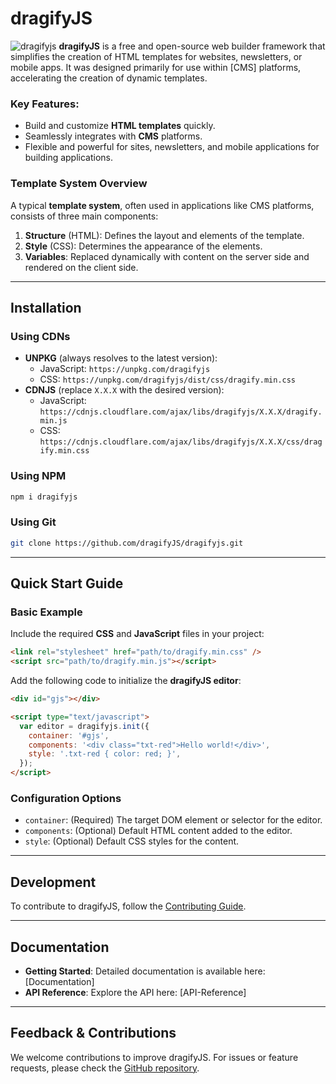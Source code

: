 # dragifyJS

![dragifyjs](https://res.cloudinary.com/dhumqtbfb/image/upload/v1737644597/dragify_kdomgh.webp)
**dragifyJS** is a free and open-source web builder framework that simplifies the creation of HTML templates for websites, newsletters, or mobile apps. It was designed primarily for use within [CMS] platforms, accelerating the creation of dynamic templates.

### Key Features:

- Build and customize **HTML templates** quickly.
- Seamlessly integrates with **CMS** platforms.
- Flexible and powerful for sites, newsletters, and mobile applications for building applications.

### Template System Overview

A typical **template system**, often used in applications like CMS platforms, consists of three main components:

1. **Structure** (HTML): Defines the layout and elements of the template.
2. **Style** (CSS): Determines the appearance of the elements.
3. **Variables**: Replaced dynamically with content on the server side and rendered on the client side.

---

## Installation

### Using CDNs

- **UNPKG** (always resolves to the latest version):
  - JavaScript: `https://unpkg.com/dragifyjs`
  - CSS: `https://unpkg.com/dragifyjs/dist/css/dragify.min.css`
- **CDNJS** (replace `X.X.X` with the desired version):
  - JavaScript: `https://cdnjs.cloudflare.com/ajax/libs/dragifyjs/X.X.X/dragify.min.js`
  - CSS: `https://cdnjs.cloudflare.com/ajax/libs/dragifyjs/X.X.X/css/dragify.min.css`

### Using NPM

```bash
npm i dragifyjs
```

### Using Git

```bash
git clone https://github.com/dragifyJS/dragifyjs.git
```

---

## Quick Start Guide

### Basic Example

Include the required **CSS** and **JavaScript** files in your project:

```html
<link rel="stylesheet" href="path/to/dragify.min.css" />
<script src="path/to/dragify.min.js"></script>
```

Add the following code to initialize the **dragifyJS editor**:

```html
<div id="gjs"></div>

<script type="text/javascript">
  var editor = dragifyjs.init({
    container: '#gjs',
    components: '<div class="txt-red">Hello world!</div>',
    style: '.txt-red { color: red; }',
  });
</script>
```

### Configuration Options

- `container`: (Required) The target DOM element or selector for the editor.
- `components`: (Optional) Default HTML content added to the editor.
- `style`: (Optional) Default CSS styles for the content.

---

## Development

To contribute to dragifyJS, follow the [Contributing Guide](https://github.com/dragifyJS/dragifyjs/blob/master/CONTRIBUTING.md).

---

## Documentation

- **Getting Started**: Detailed documentation is available here: [Documentation]
- **API Reference**: Explore the API here: [API-Reference]

---

## Feedback & Contributions

We welcome contributions to improve dragifyJS. For issues or feature requests, please check the [GitHub repository](https://github.com/dragifyJS/dragifyjs).

